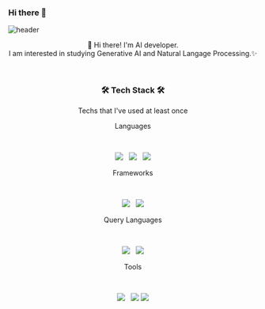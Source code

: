### Hi there 👋






<!--https://img.shields.io/badge/{보여질이름}-{배경컬러}?style=for-the-badge&logo={로고이름}&logoColor={로고컬러}-->
<!--
**Twlee95/Twlee95** is a ✨ _special_ ✨ repository because its `README.md` (this file) appears on your GitHub profile.

Here are some ideas to get you started:

- 🔭 I’m currently working on ...
- 🌱 I’m currently learning ...
- 👯 I’m looking to collaborate on ...
- 🤔 I’m looking for help with ...
- 💬 Ask me about ...
- 📫 How to reach me: ...
- 😄 Pronouns: ...
- ⚡ Fun fact: ...
-->



![header](https://capsule-render.vercel.app/api?type=rect&color=gradient&customColorList=0,2,2,5,30&section=header&height=200&text=Lee%20Taewon&animation=fadeIn)

<p align="center">
👋 Hi there! I'm AI developer.
</br>
I am interested in studying Generative AI and Natural Langage Processing.✨
</br>
</p>
</br>







<h3 align="center"><b>🛠 Tech Stack 🛠</b></h3>
<p align="center"> Techs that I've used at least once </p>

<p align='center'> Languages </p>
</br>
<p align="center">
<img src="https://img.shields.io/badge/Python-3776AB?style=for-the-badge&logo=python&logoColor=white"/></a> &nbsp
<img src="https://img.shields.io/badge/C++-00599C?style=for-the-badge&logo=cplusplus&logoColor=white"/> &nbsp
<img src="https://img.shields.io/badge/R-276DC3?style=for-the-badge&logo=r&logoColor=white"/>
</p>
  
<p align='center'> Frameworks </p>
</br>
<p align="center">
<img src="https://img.shields.io/badge/Pytorch-EE4C2C?style=for-the-badge&logo=pytorch&logoColor=white"/> </a> &nbsp
<img src="https://img.shields.io/badge/Tensorflow-FF6F00?style=for-the-badge&logo=tensorflow&logoColor=white"/>
</p>

<p align='center'> Query Languages </p>
</br>
<p align="center">
<img src="https://img.shields.io/badge/MySQL-4479A1?style=for-the-badge&logo=MySQL&logoColor=white"/> </a> &nbsp
<img src="https://img.shields.io/badge/Oracle-F80000?style=for-the-badge&logo=oracle&logoColor=white"/>
</p>

<p align='center'> Tools </p>
</br>
<p align="center">
<img src="https://img.shields.io/badge/Github-444444?style=for-the-badge&logo=GitHub&logoColor=181717"> </a> &nbsp
<img src="https://img.shields.io/badge/Git-444444?style=for-the-badge&logo=Git&logoColor=F05032">
<img src="https://img.shields.io/badge/Docker-2496ED?style=for-the-badge&logo=docker&logoColor=white">
</p>


</br>
</br>

